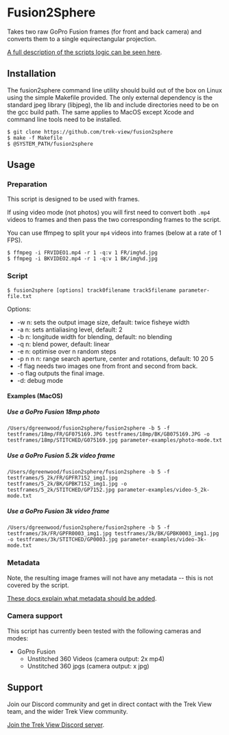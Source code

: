 # Fusion2Sphere

Takes two raw GoPro Fusion frames (for front and back camera) and converts them to a single equirectangular projection.

[A full description of the scripts logic can be seen here](http://paulbourke.net/dome/dualfish2sphere/).

## Installation

The fusion2sphere command line utility should build out of the box on Linux using the simple Makefile provided. The only external dependency is the standard jpeg library (libjpeg), the lib and include directories need to be on the gcc build path. The same applies to MacOS except Xcode and command line tools need to be installed.

```
$ git clone https://github.com/trek-view/fusion2sphere
$ make -f Makefile
$ @SYSTEM_PATH/fusion2sphere
```

## Usage

### Preparation

This script is designed to be used with frames.

If using video mode (not photos) you will first need to convert both `.mp4` videos to frames and then pass the two corresponding frames to the script.

You can use ffmpeg to split your `mp4` videos into frames (below at a rate of 1 FPS).

```
$ ffmpeg -i FRVIDEO1.mp4 -r 1 -q:v 1 FR/img%d.jpg 
$ ffmpeg -i BKVIDEO2.mp4 -r 1 -q:v 1 BK/img%d.jpg 
```

### Script

```
$ fusion2sphere [options] track0filename track5filename parameter-file.txt
```

Options:

* -w n: sets the output image size, default: twice fisheye width
* -a n: sets antialiasing level, default: 2
* -b n: longitude width for blending, default: no blending
* -q n: blend power, default: linear
* -e n: optimise over n random steps
* -p n n n: range search aperture, center and rotations, default: 10 20 5
* -f flag needs two images one from front and second from back.
* -o flag outputs the final image.
* -d: debug mode

#### Examples (MacOS)

##### Use a GoPro Fusion 18mp photo

```
/Users/dgreenwood/fusion2sphere/fusion2sphere -b 5 -f testframes/18mp/FR/GF075169.JPG testframes/18mp/BK/GB075169.JPG -o testframes/18mp/STITCHED/G075169.jpg parameter-examples/photo-mode.txt
```

##### Use a GoPro Fusion 5.2k video frame

```
/Users/dgreenwood/fusion2sphere/fusion2sphere -b 5 -f testframes/5_2k/FR/GPFR7152_img1.jpg testframes/5_2k/BK/GPBK7152_img1.jpg -o testframes/5_2k/STITCHED/GP7152.jpg parameter-examples/video-5_2k-mode.txt
```

##### Use a GoPro Fusion 3k video frame

```
/Users/dgreenwood/fusion2sphere/fusion2sphere -b 5 -f testframes/3k/FR/GPFR0003_img1.jpg testframes/3k/BK/GPBK0003_img1.jpg -o testframes/3k/STITCHED/GP0003.jpg parameter-examples/video-3k-mode.txt
```

### Metadata

Note, the resulting image frames will not have any metadata -- this is not covered by the script.

[These docs explain what metadata should be added](https://guides.trekview.org/explorer/developer-docs/sequences/process#unstitched-equirectangular-images-jpg).

### Camera support

This script has currently been tested with the following cameras and modes:

* GoPro Fusion
	* Unstitched 360 Videos (camera output: 2x mp4)
	* Unstitched 360 jpgs (camera output: x jpg)

## Support

Join our Discord community and get in direct contact with the Trek View team, and the wider Trek View community.

[Join the Trek View Discord server](https://discord.gg/ZVk7h9hCfw).
